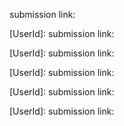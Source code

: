 [ mohandinzmov ]: <br>
submission link:

[UserId]: 
submission link:

[UserId]: 
submission link: 

[UserId]:
submission link: 

[UserId]:
submission link: 

[UserId]:
submission link: 
